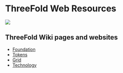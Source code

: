 # ThreeFold Web Resources

![](https://images.unsplash.com/photo-1506452819137-0422416856b8?ixlib=rb-0.3.5&ixid=eyJhcHBfaWQiOjEyMDd9&s=35c3a22e647b11004efd8135de82164c&auto=format&fit=crop&w=1266&q=80)

## ThreeFold Wiki pages and websites

- [Foundation](/web_resources/foundation.md)
- [Tokens](/web_resources/token.md)
- [Grid](/web_resources/grid.md)
- [Technology](/web_resources/tech.md)
